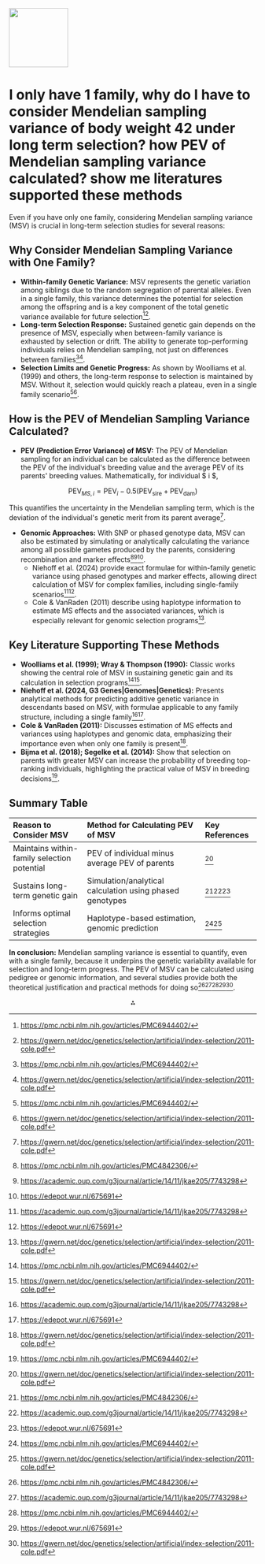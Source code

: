 <img src="https://r2cdn.perplexity.ai/pplx-full-logo-primary-dark%402x.png" class="logo" width="120"/>

# I only have 1 family, why do I have to consider Mendelian sampling variance of body weight 42 under long term selection? how PEV of Mendelian sampling variance calculated? show me literatures supported these methods

Even if you have only one family, considering Mendelian sampling variance (MSV) is crucial in long-term selection studies for several reasons:

## Why Consider Mendelian Sampling Variance with One Family?

- **Within-family Genetic Variance:** MSV represents the genetic variation among siblings due to the random segregation of parental alleles. Even in a single family, this variance determines the potential for selection among the offspring and is a key component of the total genetic variance available for future selection[^5][^7].
- **Long-term Selection Response:** Sustained genetic gain depends on the presence of MSV, especially when between-family variance is exhausted by selection or drift. The ability to generate top-performing individuals relies on Mendelian sampling, not just on differences between families[^5][^7].
- **Selection Limits and Genetic Progress:** As shown by Woolliams et al. (1999) and others, the long-term response to selection is maintained by MSV. Without it, selection would quickly reach a plateau, even in a single family scenario[^5][^7].


## How is the PEV of Mendelian Sampling Variance Calculated?

- **PEV (Prediction Error Variance) of MSV:**
The PEV of Mendelian sampling for an individual can be calculated as the difference between the PEV of the individual's breeding value and the average PEV of its parents' breeding values. Mathematically, for individual \$ i \$,

$$
\text{PEV}_{MS,i} = \text{PEV}_{i} - 0.5(\text{PEV}_{\text{sire}} + \text{PEV}_{\text{dam}})
$$

This quantifies the uncertainty in the Mendelian sampling term, which is the deviation of the individual's genetic merit from its parent average[^7].
- **Genomic Approaches:**
With SNP or phased genotype data, MSV can also be estimated by simulating or analytically calculating the variance among all possible gametes produced by the parents, considering recombination and marker effects[^3][^4][^6].
    - Niehoff et al. (2024) provide exact formulae for within-family genetic variance using phased genotypes and marker effects, allowing direct calculation of MSV for complex families, including single-family scenarios[^4][^6].
    - Cole \& VanRaden (2011) describe using haplotype information to estimate MS effects and the associated variances, which is especially relevant for genomic selection programs[^7].


## Key Literature Supporting These Methods

- **Woolliams et al. (1999); Wray \& Thompson (1990):** Classic works showing the central role of MSV in sustaining genetic gain and its calculation in selection programs[^5][^7].
- **Niehoff et al. (2024, G3 Genes|Genomes|Genetics):** Presents analytical methods for predicting additive genetic variance in descendants based on MSV, with formulae applicable to any family structure, including a single family[^4][^6].
- **Cole \& VanRaden (2011):** Discusses estimation of MS effects and variances using haplotypes and genomic data, emphasizing their importance even when only one family is present[^7].
- **Bijma et al. (2018); Segelke et al. (2014):** Show that selection on parents with greater MSV can increase the probability of breeding top-ranking individuals, highlighting the practical value of MSV in breeding decisions[^5].


## Summary Table

| Reason to Consider MSV | Method for Calculating PEV of MSV | Key References |
| :-- | :-- | :-- |
| Maintains within-family selection potential | PEV of individual minus average PEV of parents | [^7] |
| Sustains long-term genetic gain | Simulation/analytical calculation using phased genotypes | [^3][^4][^6] |
| Informs optimal selection strategies | Haplotype-based estimation, genomic prediction | [^5][^7] |

**In conclusion:**
Mendelian sampling variance is essential to quantify, even with a single family, because it underpins the genetic variability available for selection and long-term progress. The PEV of MSV can be calculated using pedigree or genomic information, and several studies provide both the theoretical justification and practical methods for doing so[^3][^4][^5][^6][^7].

<div style="text-align: center">⁂</div>

[^1]: https://onlinelibrary.wiley.com/doi/full/10.1111/jbg.12913

[^2]: https://www.frontiersin.org/journals/genetics/articles/10.3389/fgene.2019.01006/full

[^3]: https://pmc.ncbi.nlm.nih.gov/articles/PMC4842306/

[^4]: https://academic.oup.com/g3journal/article/14/11/jkae205/7743298

[^5]: https://pmc.ncbi.nlm.nih.gov/articles/PMC6944402/

[^6]: https://edepot.wur.nl/675691

[^7]: https://gwern.net/doc/genetics/selection/artificial/index-selection/2011-cole.pdf

[^8]: https://www.wageningenacademic.com/doi/abs/10.3920/978-90-8686-940-4_220

